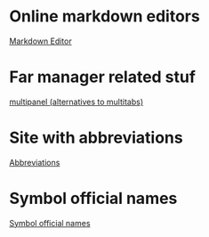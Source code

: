 # Online markdown editors
[Markdown Editor](https://jbt.github.io/markdown-editor/)

# Far manager related stuf
[multipanel (alternatives to multitabs)](https://plugring.farmanager.com/plugin.php?pid=480&l=en)

# Site with abbreviations
[Abbreviations](https://www.abbreviations.com/)

# Symbol official names
[Symbol official names](https://www.prepressure.com/fonts/basics/character-names)  
